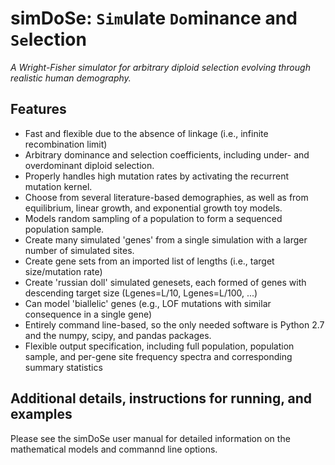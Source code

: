 # simDoSe: `Sim`ulate `Do`minance and `Se`lection
*A Wright-Fisher simulator for arbitrary diploid selection evolving through realistic human demography.*

## Features
- Fast and flexible due to the absence of linkage (i.e., infinite recombination limit)
- Arbitrary dominance and selection coefficients, including under- and overdominant diploid selection.
- Properly handles high mutation rates by activating the recurrent mutation kernel.
- Choose from several literature-based demographies, as well as from equilibrium, linear growth, and exponential growth toy models.
- Models random sampling of a population to form a sequenced population sample. 
- Create many simulated 'genes' from a single simulation with a larger number of simulated sites.
- Create gene sets from an imported list of lengths (i.e., target size/mutation rate)
- Create 'russian doll' simulated genesets, each formed of genes with descending target size (Lgenes=L/10, Lgenes=L/100, ...)
- Can model 'biallelic' genes (e.g., LOF mutations with similar consequence in a single gene)
- Entirely command line-based, so the only needed software is Python 2.7 and the numpy, scipy, and pandas packages.
- Flexible output specification, including full population, population sample, and per-gene site frequency spectra and corresponding summary statistics

## Additional details, instructions for running, and examples
Please see the simDoSe user manual for detailed information on the mathematical models and commannd line options.
